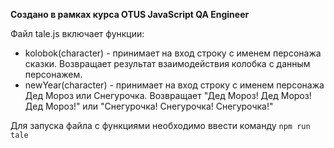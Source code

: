 **Создано в рамках курса OTUS JavaScript QA Engineer**

Файл tale.js включает функции:

- kolobok(character) - принимает на вход строку с именем персонажа сказки. Возвращает результат взаимодействия колобка с данным персонажем.
- newYear(character) - принимает на вход строку с именем персонажа Дед Мороз или Снегурочка. Возвращает "Дед Мороз! Дед Мороз! Дед Мороз!" или "Снегурочка! Снегурочка! Снегурочка!"

Для запуска файла с функциями необходимо ввести команду `npm run tale`

